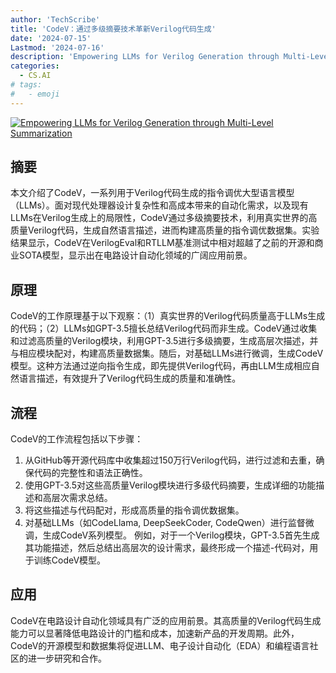 ```yaml
---
author: 'TechScribe'
title: 'CodeV：通过多级摘要技术革新Verilog代码生成'
date: '2024-07-15'
Lastmod: '2024-07-16'
description: 'Empowering LLMs for Verilog Generation through Multi-Level Summarization'
categories:
  - CS.AI
# tags:
#   - emoji
---
```


[![Empowering LLMs for Verilog Generation through Multi-Level Summarization](https://arxiv-research-1301205113.cos.ap-guangzhou.myqcloud.com/images/2407.10424v1.pdf_0.jpg)](https://arxiv.org/abs/2407.10424v1)

## 摘要

本文介绍了CodeV，一系列用于Verilog代码生成的指令调优大型语言模型（LLMs）。面对现代处理器设计复杂性和高成本带来的自动化需求，以及现有LLMs在Verilog生成上的局限性，CodeV通过多级摘要技术，利用真实世界的高质量Verilog代码，生成自然语言描述，进而构建高质量的指令调优数据集。实验结果显示，CodeV在VerilogEval和RTLLM基准测试中相对超越了之前的开源和商业SOTA模型，显示出在电路设计自动化领域的广阔应用前景。<!--more-->

## 原理

CodeV的工作原理基于以下观察：（1）真实世界的Verilog代码质量高于LLMs生成的代码；（2）LLMs如GPT-3.5擅长总结Verilog代码而非生成。CodeV通过收集和过滤高质量的Verilog模块，利用GPT-3.5进行多级摘要，生成高层次描述，并与相应模块配对，构建高质量数据集。随后，对基础LLMs进行微调，生成CodeV模型。这种方法通过逆向指令生成，即先提供Verilog代码，再由LLM生成相应自然语言描述，有效提升了Verilog代码生成的质量和准确性。

## 流程

CodeV的工作流程包括以下步骤：
1. 从GitHub等开源代码库中收集超过150万行Verilog代码，进行过滤和去重，确保代码的完整性和语法正确性。
2. 使用GPT-3.5对这些高质量Verilog模块进行多级代码摘要，生成详细的功能描述和高层次需求总结。
3. 将这些描述与代码配对，形成高质量的指令调优数据集。
4. 对基础LLMs（如CodeLlama, DeepSeekCoder, CodeQwen）进行监督微调，生成CodeV系列模型。
例如，对于一个Verilog模块，GPT-3.5首先生成其功能描述，然后总结出高层次的设计需求，最终形成一个描述-代码对，用于训练CodeV模型。

## 应用

CodeV在电路设计自动化领域具有广泛的应用前景。其高质量的Verilog代码生成能力可以显著降低电路设计的门槛和成本，加速新产品的开发周期。此外，CodeV的开源模型和数据集将促进LLM、电子设计自动化（EDA）和编程语言社区的进一步研究和合作。